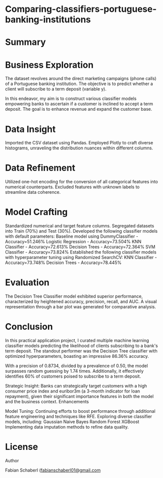 # Comparing-classifiers-portuguese-banking-institutions
# Summary

# Business Exploration

The dataset revolves around the direct marketing campaigns (phone calls) of a Portuguese banking institution. The objective is to predict whether a client will subscribe to a term deposit (variable y).

In this endeavor, my aim is to construct various classifier models empowering banks to ascertain if a customer is inclined to accept a term deposit. The goal is to enhance revenue and expand the customer base.

# Data Insight

Imported the CSV dataset using Pandas. Employed Plotly to craft diverse histograms, unraveling the distribution nuances within different columns.

# Data Refinement

Utilized one-hot encoding for the conversion of all categorical features into numerical counterparts. Excluded features with unknown labels to streamline data coherence.

# Model Crafting

Standardized numerical and target feature columns. Segregated datasets into Train (70%) and Test (30%). Developed the following classifier models with default parameters: Baseline model using DummyClassifier - Accuracy=51.246% Logistic Regression - Accuracy=73.504% KNN Classifier - Accuracy=72.613% Decision Trees - Accuracy=72.364% SVM Classifier - Accuracy=73.824% Established the following classifier models with hyperparameter tuning using Randomized SearchCV: KNN Classifier - Accuracy=73.748% Decision Trees - Accuracy=78.445%

# Evaluation

The Decision Tree Classifier model exhibited superior performance, characterized by heightened accuracy, precision, recall, and AUC. A visual representation through a bar plot was generated for comparative analysis.

# Conclusion

In this practical application project, I curated multiple machine learning classifier models predicting the likelihood of clients subscribing to a bank's term deposit. The standout performer was the Decision Tree classifier with optimized hyperparameters, boasting an impressive 86.36% accuracy.

With a precision of 0.8734, divided by a prevalence of 0.50, the model surpasses random guessing by 1.74 times. Additionally, it effectively identifies 60% of customers poised to subscribe to a term deposit.

Strategic Insight: Banks can strategically target customers with a high consumer price index and euribor3m (a 3-month indicator for loan repayment), given their significant importance features in both the model and the business context.
Enhancements

Model Tuning: Continuing efforts to boost performance through additional feature engineering and techniques like RFE.
Exploring diverse classifier models, including:
    Gaussian Naive Bayes
    Random Forest
    XGBoost
Implementing data imputation methods to refine data quality.

# License

Author

Fabian Schaberl (fabianschaberl01@gmail.com

